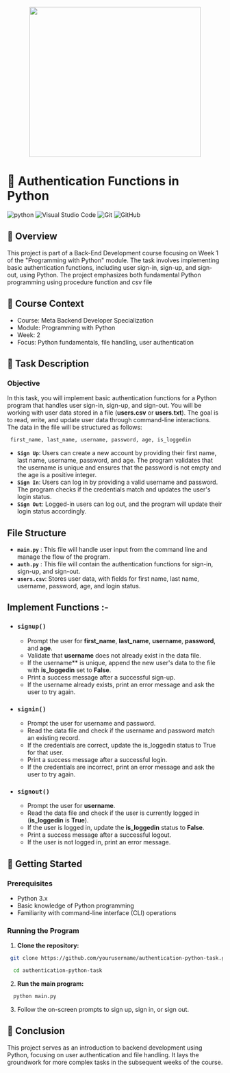 <p align="center">
  <img width ="400" height="350" src="https://github.com/user-attachments/assets/ce879010-cde2-42cb-a058-aea97a501aa2">
</p>

# 🔐 Authentication Functions in Python 
![python](https://img.shields.io/badge/Python-3776AB.svg?style=for-the-badge&logo=Python&logoColor=white) 
![Visual Studio Code](https://img.shields.io/badge/Visual%20Studio%20Code-0078d7.svg?style=for-the-badge&logo=visual-studio-code&logoColor=white) 
![Git](https://img.shields.io/badge/git-%23F05033.svg?style=for-the-badge&logo=git&logoColor=white) 
![GitHub](https://img.shields.io/badge/GitHub-181717.svg?style=for-the-badge&logo=GitHub&logoColor=white)

## 🧾 **Overview**
This project is part of a Back-End Development course focusing on Week 1 of the "Programming with Python" module. The task involves implementing basic authentication functions, including user sign-in, sign-up, and sign-out, using Python. The project emphasizes both fundamental Python programming using procedure function and csv file 

## 📅 **Course Context**
- Course: Meta Backend Developer Specialization
- Module: Programming with Python
- Week: 2
- Focus: Python fundamentals, file handling, user authentication

## 📖 **Task Description**
### **Objective**

In this task, you will implement basic authentication functions for a Python program that handles user sign-in, sign-up, and sign-out. You will be working with user data stored in a file (**users.csv** or **users.txt**). The goal is to read, write, and update user data through command-line interactions. The data in the file will be structured as follows:
```sh
 first_name, last_name, username, password, age, is_loggedin
```
- **`Sign Up`**: Users can create a new account by providing their first name, last name, username, password, and age. The program validates that the username is unique and ensures that the password is not empty and the age is a positive integer.
- **`Sign In`**: Users can log in by providing a valid username and password. The program checks if the credentials match and updates the user's login status.
- **`Sign Out`**: Logged-in users can log out, and the program will update their login status accordingly.

## **File Structure**

- **`main.py`** : This file will handle user input from the command line and manage the flow of the program.
- **`auth.py`** : This file will contain the authentication functions for sign-in, sign-up, and sign-out.
- **`users.csv`**: Stores user data, with fields for first name, last name, username, password, age, and login status.

## **Implement Functions :-**
- ### **`signup()`**
  -  Prompt the user for **first_name**, **last_name**, **username**, **password**, and **age**.
  - Validate that **username** does not already exist in the data file.
  - If the username** is unique, append the new user's data to the file with **is_loggedin** set to **False**.
  - Print a success message after a successful sign-up.
  - If the username already exists, print an error message and ask the user to try again.

- ### **`signin()`**
  - Prompt the user for username and password.
  - Read the data file and check if the username and password match an existing record.
  - If the credentials are correct, update the is_loggedin status to True for that user.
  - Print a success message after a successful login.
  - If the credentials are incorrect, print an error message and ask the user to try again.

- ### **`signout()`**
  - Prompt the user for **username**.
  - Read the data file and check if the user is currently logged in (**is_loggedin** is **True**).
  - If the user is logged in, update the **is_loggedin** status to **False**.
  - Print a success message after a successful logout.
  - If the user is not logged in, print an error message.

## 📌 **Getting Started**
### Prerequisites
- Python 3.x
- Basic knowledge of Python programming
- Familiarity with command-line interface (CLI) operations

### Running the Program  
1. **Clone the repository:**
 ```sh
  git clone https://github.com/yourusername/authentication-python-task.git
```
```sh
  cd authentication-python-task
```
2. **Run the main program:**
```sh
  python main.py
```
3. Follow the on-screen prompts to sign up, sign in, or sign out.

## 🤝 **Conclusion**
This project serves as an introduction to backend development using Python, focusing on user authentication and file handling. It lays the groundwork for more complex tasks in the subsequent weeks of the course.

